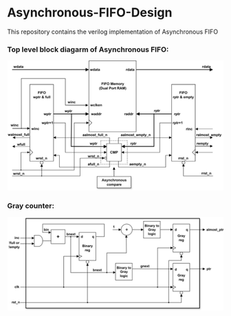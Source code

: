 # Asynchronous-FIFO-Design
This repository contains the verilog implementation of Asynchronous FIFO

### Top level block diagarm of Asynchronous FIFO:
![Alt Text](assets/fifo_top.png)

### Gray counter: 
![Alt Text](assets/fifo_graycounter.png)
